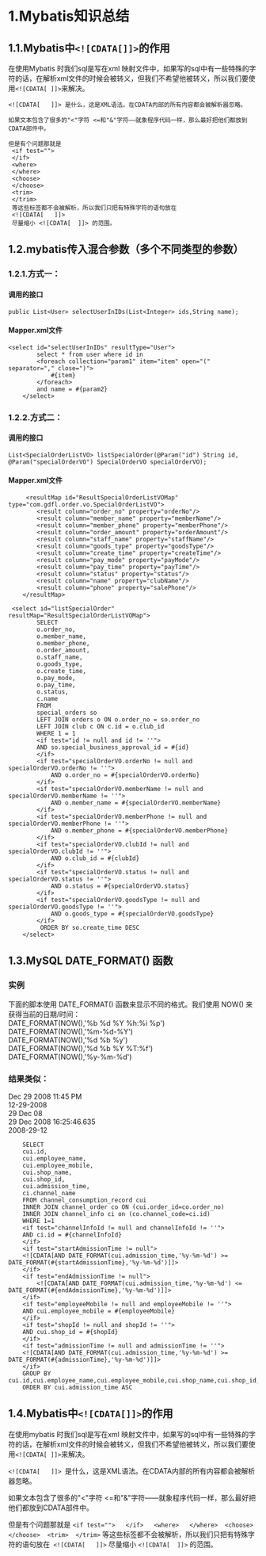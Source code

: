 # 1.Mybatis知识总结

## 1.1.Mybatis中`<![CDATA[]]>`的作用

在使用Mybatis 时我们sql是写在xml 映射文件中，如果写的sql中有一些特殊的字符的话，在解析xml文件的时候会被转义，但我们不希望他被转义，所以我们要使用`<![CDATA[ ]]>`来解决。

```
<![CDATA[   ]]> 是什么，这是XML语法。在CDATA内部的所有内容都会被解析器忽略。

如果文本包含了很多的"<"字符 <=和"&"字符——就象程序代码一样，那么最好把他们都放到CDATA部件中。

但是有个问题那就是
 <if test="">   
 </if>   
 <where>   
 </where>  
 <choose>  
 </choose>  
 <trim>  
 </trim> 
 等这些标签都不会被解析，所以我们只把有特殊字符的语句放在 
 <![CDATA[   ]]>  
 尽量缩小 <![CDATA[  ]]> 的范围。
```

## 1.2.mybatis传入混合参数（多个不同类型的参数）

### 1.2.1.方式一：

#### 调用的接口

`public List<User> selectUserInIDs(List<Integer> ids,String name);`

#### Mapper.xml文件

```
<select id="selectUserInIDs" resultType="User">  
        select * from user where id in   
        <foreach collection="param1" item="item" open="(" separator="," close=")">  
            #{item}  
        </foreach>  
        and name = #{param2}  
    </select>
```

### 1.2.2.方式二：

#### 调用的接口

`List<SpecialOrderListVO> listSpecialOrder(@Param("id") String id, @Param("specialOrderVO") SpecialOrderVO specialOrderVO);`

#### Mapper.xml文件

```
     <resultMap id="ResultSpecialOrderListVOMap" type="com.gdfl.order.vo.SpecialOrderListVO">
        <result column="order_no" property="orderNo"/>
        <result column="member_name" property="memberName"/>
        <result column="member_phone" property="memberPhone"/>
        <result column="order_amount" property="orderAmount"/>
        <result column="staff_name" property="staffName"/>
        <result column="goods_type" property="goodsType"/>
        <result column="create_time" property="createTime"/>
        <result column="pay_mode" property="payMode"/>
        <result column="pay_time" property="payTime"/>
        <result column="status" property="status"/>
        <result column="name" property="clubName"/>
        <result column="phone" property="salePhone"/>
    </resultMap>

 <select id="listSpecialOrder" resultMap="ResultSpecialOrderListVOMap">
        SELECT
        o.order_no,
        o.member_name,
        o.member_phone,
        o.order_amount,
        o.staff_name,
        o.goods_type,
        o.create_time,
        o.pay_mode,
        o.pay_time,
        o.status,
        c.name
        FROM
        special_orders so
        LEFT JOIN orders o ON o.order_no = so.order_no
        LEFT JOIN club c ON c.id = o.club_id
        WHERE 1 = 1
        <if test="id != null and id != ''">
        AND so.special_business_approval_id = #{id}
        </if>
        <if test="specialOrderVO.orderNo != null and specialOrderVO.orderNo != ''">
            AND o.order_no = #{specialOrderVO.orderNo}
        </if>
        <if test="specialOrderVO.memberName != null and specialOrderVO.memberName != ''">
            AND o.member_name = #{specialOrderVO.memberName}
        </if>
        <if test="specialOrderVO.memberPhone != null and specialOrderVO.memberPhone != ''">
            AND o.member_phone = #{specialOrderVO.memberPhone}
        </if>
        <if test="specialOrderVO.clubId != null and specialOrderVO.clubId != ''">
            AND o.club_id = #{clubId}
        </if>
        <if test="specialOrderVO.status != null and specialOrderVO.status != ''">
            AND o.status = #{specialOrderVO.status}
        </if>
        <if test="specialOrderVO.goodsType != null and specialOrderVO.goodsType != ''">
            AND o.goods_type = #{specialOrderVO.goodsType}
        </if>
         ORDER BY so.create_time DESC
    </select>
```

## 1.3.MySQL DATE\_FORMAT\(\) 函数

### 实例

下面的脚本使用 DATE\_FORMAT\(\) 函数来显示不同的格式。我们使用 NOW\(\) 来获得当前的日期/时间：  
DATE\_FORMAT\(NOW\(\),'%b %d %Y %h:%i %p'\)  
DATE\_FORMAT\(NOW\(\),'%m-%d-%Y'\)  
DATE\_FORMAT\(NOW\(\),'%d %b %y'\)  
DATE\_FORMAT\(NOW\(\),'%d %b %Y %T:%f'\)  
DATE\_FORMAT\(NOW\(\),'%y-%m-%d'\)

### 结果类似：

Dec 29 2008 11:45 PM  
12-29-2008  
29 Dec 08  
29 Dec 2008 16:25:46.635  
2008-29-12

```
    SELECT
    cui.id,
    cui.employee_name,
    cui.employee_mobile,
    cui.shop_name,
    cui.shop_id,
    cui.admission_time,
    ci.channel_name
    FROM channel_consumption_record cui
    INNER JOIN channel_order co ON (cui.order_id=co.order_no)
    INNER JOIN channel_info ci on (co.channel_code=ci.id)
    WHERE 1=1
    <if test="channelInfoId != null and channelInfoId != ''">
    AND ci.id = #{channelInfoId}
    </if>
    <if test="startAdmissionTime != null">
    <![CDATA[AND DATE_FORMAT(cui.admission_time,'%y-%m-%d') >= DATE_FORMAT(#{startAdmissionTime},'%y-%m-%d')]]>
    </if>
    <if test="endAdmissionTime != null">
        <![CDATA[AND DATE_FORMAT(cui.admission_time,'%y-%m-%d') <= DATE_FORMAT(#{endAdmissionTime},'%y-%m-%d')]]>
    </if>
    <if test="employeeMobile != null and employeeMobile != ''">
    AND cui.employee_mobile = #{employeeMobile}
    </if>
    <if test="shopId != null and shopId != ''">
    AND cui.shop_id = #{shopId}
    </if>
    <if test="admissionTime != null and admissionTime != ''">
    <![CDATA[AND DATE_FORMAT(cui.admission_time,'%y-%m-%d') >= DATE_FORMAT(#{admissionTime},'%y-%m-%d')]]>
    </if>
    GROUP BY cui.id,cui.employee_name,cui.employee_mobile,cui.shop_name,cui.shop_id,cui.admission_time,ci.channel_name
    ORDER BY cui.admission_time ASC
```

## 1.4.Mybatis中`<![CDATA[]]>`的作用 

在使用mybatis 时我们sql是写在xml 映射文件中，如果写的sql中有一些特殊的字符的话，在解析xml文件的时候会被转义，但我们不希望他被转义，所以我们要使用`<![CDATA[ ]]>`来解决。

`<![CDATA[   ]]> `是什么，这是XML语法。在CDATA内部的所有内容都会被解析器忽略。

如果文本包含了很多的"<"字符 <=和"&"字符——就象程序代码一样，那么最好把他们都放到CDATA部件中。

但是有个问题那就是 `<if test="">   </if>   <where>   </where>  <choose>  </choose>  <trim>  </trim>` 等这些标签都不会被解析，所以我们只把有特殊字符的语句放在` <![CDATA[   ]]>`  尽量缩小 `<![CDATA[  ]]>` 的范围。


